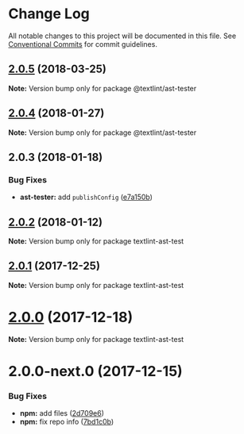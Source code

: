 # Change Log

All notable changes to this project will be documented in this file.
See [Conventional Commits](https://conventionalcommits.org) for commit guidelines.

<a name="2.0.5"></a>
## [2.0.5](https://github.com/textlint/textlint/compare/@textlint/ast-tester@2.0.4...@textlint/ast-tester@2.0.5) (2018-03-25)




**Note:** Version bump only for package @textlint/ast-tester

<a name="2.0.4"></a>
## [2.0.4](https://github.com/textlint/textlint/compare/@textlint/ast-tester@2.0.3...@textlint/ast-tester@2.0.4) (2018-01-27)




**Note:** Version bump only for package @textlint/ast-tester

<a name="2.0.3"></a>
## 2.0.3 (2018-01-18)


### Bug Fixes

* **ast-tester:** add `publishConfig` ([e7a150b](https://github.com/textlint/textlint/commit/e7a150b))




<a name="2.0.2"></a>
## [2.0.2](https://github.com/textlint/textlint/compare/textlint-ast-test@2.0.1...textlint-ast-test@2.0.2) (2018-01-12)




**Note:** Version bump only for package textlint-ast-test

<a name="2.0.1"></a>
## [2.0.1](https://github.com/textlint/textlint/compare/textlint-ast-test@2.0.0...textlint-ast-test@2.0.1) (2017-12-25)




**Note:** Version bump only for package textlint-ast-test

<a name="2.0.0"></a>
# [2.0.0](https://github.com/textlint/textlint/compare/textlint-ast-test@2.0.0-next.0...textlint-ast-test@2.0.0) (2017-12-18)




**Note:** Version bump only for package textlint-ast-test

<a name="2.0.0-next.0"></a>
# 2.0.0-next.0 (2017-12-15)


### Bug Fixes

* **npm:** add files ([2d709e6](https://github.com/textlint/textlint/commit/2d709e6))
* **npm:** fix repo info ([7bd1c0b](https://github.com/textlint/textlint/commit/7bd1c0b))
